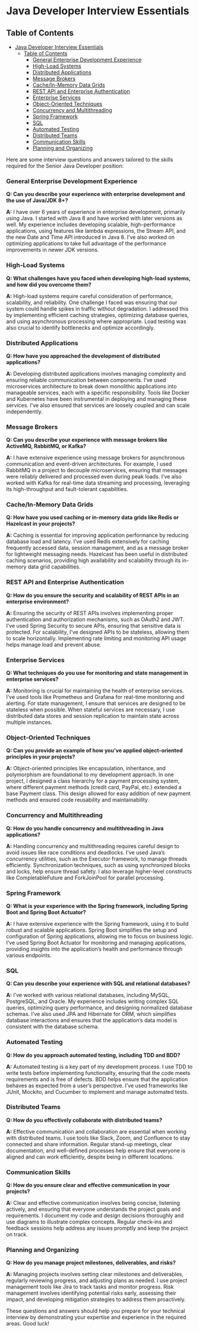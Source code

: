# Java Developer Interview Essentials


## Table of Contents
- [Java Developer Interview Essentials](#java-developer-interview-essentials)
  - [Table of Contents](#table-of-contents)
    - [General Enterprise Development Experience](#general-enterprise-development-experience)
    - [High-Load Systems](#high-load-systems)
    - [Distributed Applications](#distributed-applications)
    - [Message Brokers](#message-brokers)
    - [Cache/In-Memory Data Grids](#cachein-memory-data-grids)
    - [REST API and Enterprise Authentication](#rest-api-and-enterprise-authentication)
    - [Enterprise Services](#enterprise-services)
    - [Object-Oriented Techniques](#object-oriented-techniques)
    - [Concurrency and Multithreading](#concurrency-and-multithreading)
    - [Spring Framework](#spring-framework)
    - [SQL](#sql)
    - [Automated Testing](#automated-testing)
    - [Distributed Teams](#distributed-teams)
    - [Communication Skills](#communication-skills)
    - [Planning and Organizing](#planning-and-organizing)

Here are some interview questions and answers tailored to the skills required for the Senior Java Developer position:

### General Enterprise Development Experience

**Q: Can you describe your experience with enterprise development and the use of Java/JDK 8+?**

**A:** I have over 6 years of experience in enterprise development, primarily using Java. I started with Java 8 and have worked with later versions as well. My experience includes developing scalable, high-performance applications, using features like lambda expressions, the Stream API, and the new Date and Time API introduced in Java 8. I’ve also worked on optimizing applications to take full advantage of the performance improvements in newer JDK versions.

### High-Load Systems

**Q: What challenges have you faced when developing high-load systems, and how did you overcome them?**

**A:** High-load systems require careful consideration of performance, scalability, and reliability. One challenge I faced was ensuring that our system could handle spikes in traffic without degradation. I addressed this by implementing efficient caching strategies, optimizing database queries, and using asynchronous processing where appropriate. Load testing was also crucial to identify bottlenecks and optimize accordingly.

### Distributed Applications

**Q: How have you approached the development of distributed applications?**

**A:** Developing distributed applications involves managing complexity and ensuring reliable communication between components. I’ve used microservices architecture to break down monolithic applications into manageable services, each with a specific responsibility. Tools like Docker and Kubernetes have been instrumental in deploying and managing these services. I’ve also ensured that services are loosely coupled and can scale independently.

### Message Brokers

**Q: Can you describe your experience with message brokers like ActiveMQ, RabbitMQ, or Kafka?**

**A:** I have extensive experience using message brokers for asynchronous communication and event-driven architectures. For example, I used RabbitMQ in a project to decouple microservices, ensuring that messages were reliably delivered and processed even during peak loads. I’ve also worked with Kafka for real-time data streaming and processing, leveraging its high-throughput and fault-tolerant capabilities.

### Cache/In-Memory Data Grids

**Q: How have you used caching or in-memory data grids like Redis or Hazelcast in your projects?**

**A:** Caching is essential for improving application performance by reducing database load and latency. I’ve used Redis extensively for caching frequently accessed data, session management, and as a message broker for lightweight messaging needs. Hazelcast has been useful in distributed caching scenarios, providing high availability and scalability through its in-memory data grid capabilities.

### REST API and Enterprise Authentication

**Q: How do you ensure the security and scalability of REST APIs in an enterprise environment?**

**A:** Ensuring the security of REST APIs involves implementing proper authentication and authorization mechanisms, such as OAuth2 and JWT. I’ve used Spring Security to secure APIs, ensuring that sensitive data is protected. For scalability, I’ve designed APIs to be stateless, allowing them to scale horizontally. Implementing rate limiting and monitoring API usage helps manage load and prevent abuse.

### Enterprise Services

**Q: What techniques do you use for monitoring and state management in enterprise services?**

**A:** Monitoring is crucial for maintaining the health of enterprise services. I’ve used tools like Prometheus and Grafana for real-time monitoring and alerting. For state management, I ensure that services are designed to be stateless when possible. When stateful services are necessary, I use distributed data stores and session replication to maintain state across multiple instances.

### Object-Oriented Techniques

**Q: Can you provide an example of how you’ve applied object-oriented principles in your projects?**

**A:** Object-oriented principles like encapsulation, inheritance, and polymorphism are foundational to my development approach. In one project, I designed a class hierarchy for a payment processing system, where different payment methods (credit card, PayPal, etc.) extended a base Payment class. This design allowed for easy addition of new payment methods and ensured code reusability and maintainability.

### Concurrency and Multithreading

**Q: How do you handle concurrency and multithreading in Java applications?**

**A:** Handling concurrency and multithreading requires careful design to avoid issues like race conditions and deadlocks. I’ve used Java’s concurrency utilities, such as the Executor framework, to manage threads efficiently. Synchronization techniques, such as using synchronized blocks and locks, help ensure thread safety. I also leverage higher-level constructs like CompletableFuture and ForkJoinPool for parallel processing.

### Spring Framework

**Q: What is your experience with the Spring framework, including Spring Boot and Spring Boot Actuator?**

**A:** I have extensive experience with the Spring framework, using it to build robust and scalable applications. Spring Boot simplifies the setup and configuration of Spring applications, allowing me to focus on business logic. I’ve used Spring Boot Actuator for monitoring and managing applications, providing insights into the application’s health and performance through various endpoints.

### SQL

**Q: Can you describe your experience with SQL and relational databases?**

**A:** I’ve worked with various relational databases, including MySQL, PostgreSQL, and Oracle. My experience includes writing complex SQL queries, optimizing query performance, and designing normalized database schemas. I’ve also used JPA and Hibernate for ORM, which simplifies database interactions and ensures that the application’s data model is consistent with the database schema.

### Automated Testing

**Q: How do you approach automated testing, including TDD and BDD?**

**A:** Automated testing is a key part of my development process. I use TDD to write tests before implementing functionality, ensuring that the code meets requirements and is free of defects. BDD helps ensure that the application behaves as expected from a user’s perspective. I’ve used frameworks like JUnit, Mockito, and Cucumber to implement and manage automated tests.

### Distributed Teams

**Q: How do you effectively collaborate with distributed teams?**

**A:** Effective communication and collaboration are essential when working with distributed teams. I use tools like Slack, Zoom, and Confluence to stay connected and share information. Regular stand-up meetings, clear documentation, and well-defined processes help ensure that everyone is aligned and can work efficiently, despite being in different locations.

### Communication Skills

**Q: How do you ensure clear and effective communication in your projects?**

**A:** Clear and effective communication involves being concise, listening actively, and ensuring that everyone understands the project goals and requirements. I document my code and design decisions thoroughly and use diagrams to illustrate complex concepts. Regular check-ins and feedback sessions help address any issues promptly and keep the project on track.

### Planning and Organizing

**Q: How do you manage project milestones, deliverables, and risks?**

**A:** Managing projects involves setting clear milestones and deliverables, regularly reviewing progress, and adjusting plans as needed. I use project management tools like Jira to track tasks and monitor progress. Risk management involves identifying potential risks early, assessing their impact, and developing mitigation strategies to address them proactively.

These questions and answers should help you prepare for your technical interview by demonstrating your expertise and experience in the required areas. Good luck!